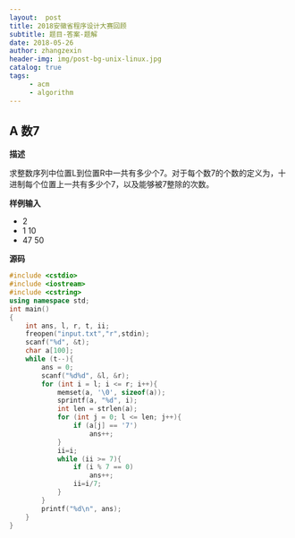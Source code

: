 ```yaml
---
layout:  post
title: 2018安徽省程序设计大赛回顾
subtitle: 题目-答案-题解
date: 2018-05-26
author: zhangzexin
header-img: img/post-bg-unix-linux.jpg
catalog: true
tags:
     - acm
     - algorithm
---
```

## A 数7
**描述**

求整数序列中位置L到位置R中一共有多少个7。对于每个数7的个数的定义为，十进制每个位置上一共有多少个7，以及能够被7整除的次数。

**样例输入**

- 2
- 1 10
- 47 50

**源码**
```c++
#include <cstdio>
#include <iostream>
#include <cstring>
using namespace std;
int main()
{
    int ans, l, r, t, ii;
    freopen("input.txt","r",stdin);
    scanf("%d", &t);
    char a[100];
    while (t--){
        ans = 0;
        scanf("%d%d", &l, &r);
        for (int i = l; i <= r; i++){
            memset(a, '\0', sizeof(a));
            sprintf(a, "%d", i);
            int len = strlen(a);
            for (int j = 0; l <= len; j++){
                if (a[j] == '7')
                    ans++;
            }
            ii=i;
            while (ii >= 7){
                if (i % 7 == 0)
                    ans++;
                ii=i/7;
            }
        }
        printf("%d\n", ans);
    }
}
```